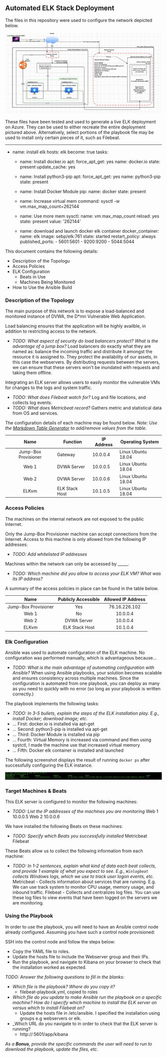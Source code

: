 ## Automated ELK Stack Deployment

The files in this repository were used to configure the network depicted below.

![TODO: Update the path with the name of your diagram](Images/finalNetMap.jpg)

These files have been tested and used to generate a live ELK deployment on Azure. They can be used to either recreate the entire deployment pictured above. Alternatively, select portions of the playbook file may be used to install only certain pieces of it, such as Filebeat.

---
- name: install elk
  hosts: elk
  become: true
  tasks:
    - name: Install docker.io
      apt:
        force_apt_get: yes
        name: docker.io
        state: present
        update_cache: yes

    - name: Install python3-pip
      apt:
        force_apt_get: yes
        name: python3-pip
        state: present

    - name: Install Docker Module
      pip:
        name: docker
        state: present

    - name: Increase virtual mem
      command: sysctl -w vm.max_map_count=262144

    - name: Use more mem
      sysctl:
        name: vm.max_map_count
        reload: yes
        state: present
        value: '262144'

    - name: download and launch docker elk container
      docker_container:
        name: elk
        image: sebp/elk:761
        state: started
        restart_policy: always
        published_ports:
          - 5601:5601
          - 9200:9200
          - 5044:5044

This document contains the following details:
- Description of the Topologu
- Access Policies
- ELK Configuration
  - Beats in Use
  - Machines Being Monitored
- How to Use the Ansible Build


### Description of the Topology

The main purpose of this network is to expose a load-balanced and monitored instance of DVWA, the D*mn Vulnerable Web Application.

Load balancing ensures that the application will be highly availble, in addition to restricting access to the network.
- _TODO: What aspect of security do load balancers protect? What is the advantage of a jump box?_
    Load balancers do exactly what they are named as: balance the incoming traffic and distribute it amongst the resource it is assigned to. They protect the availability of our assets, in this case the webservers. By distributing requests between the servers, we can ensure that these servers won't be inundated with requests and taking them offline. 

Integrating an ELK server allows users to easily monitor the vulnerable VMs for changes to the logs and system traffic.
- _TODO: What does Filebeat watch for?_
    Log and file locations, and collects log events.
- _TODO: What does Metricbeat record?_
    Gathers metric and statistical data from OS and services.


The configuration details of each machine may be found below.
_Note: Use the [Markdown Table Generator](http://www.tablesgenerator.com/markdown_tables) to add/remove values from the table_.

|         Name         | Function       | IP Address | Operating System   |
|:--------------------:|----------------|------------|--------------------|
| Jump-Box Provisioner | Gateway        | 10.0.0.4   | Linux Ubuntu 18.04 |
| Web 1                | DVWA Server    | 10.0.0.5   | Linux Ubuntu 18.04 |
| Web 2                | DVWA Server    | 10.0.0.6   | Linux Ubuntu 18.04 |
| ELKvm                | ELK Stack Host | 10.1.0.5   | Linux Ubuntu 18.04 |

### Access Policies

The machines on the internal network are not exposed to the public Internet. 

Only the Jump-Box Provisioner machine can accept connections from the Internet. Access to this machine is only allowed from the following IP addresses:
- _TODO: Add whitelisted IP addresses_

Machines within the network can only be accessed by _____.
- _TODO: Which machine did you allow to access your ELK VM? What was its IP address?_

A summary of the access policies in place can be found in the table below.

|         Name         | Publicly Accessible | Allowed IP Address |
|:--------------------:|:-------------------:|:------------------:|
| Jump-Box Provisioner |         Yes         |    76.16.226.102   |
|         Web 1        |          No         |      10.0.0.4      |
|         Web 2        |     DVWA Server     |      10.0.0.4      |
|         ELKvm        |    ELK Stack Host   |      10.1.0.4      |

### Elk Configuration

Ansible was used to automate configuration of the ELK machine. No configuration was performed manually, which is advantageous because...
- _TODO: What is the main advantage of automating configuration with Ansible?_
  When using Ansible playbooks, your solution becomes scalable and ensures consistency across multiple machines. Since the configuration is automated from one playbook, you can deploy as many as you need to quickly with no error (so long as your playbook is written correctly.)

The playbook implements the following tasks:
- _TODO: In 3-5 bullets, explain the steps of the ELK installation play. E.g., install Docker; download image; etc._
- ... First: docker.io is installed via apt-get 
- ... Second: python3-pip is installed via apt-get
- ... Third: Docker Module is installed via pip
- ... Fourth: Virtual Memory is increased via command and then using systctl, I made the machine use that increased virtual memory
- ... Fifth: Docker elk container is installed and launched

The following screenshot displays the result of running `docker ps` after successfully configuring the ELK instance.

![TODO: Update the path with the name of your screenshot of docker ps output](Images/docker_ps_output.png)

### Target Machines & Beats
This ELK server is configured to monitor the following machines:
- _TODO: List the IP addresses of the machines you are monitoring_
  Web 1 10.0.0.5
  Web 2 10.0.0.6

We have installed the following Beats on these machines:
- _TODO: Specify which Beats you successfully installed_
  Metricbeat
  Filebeat

These Beats allow us to collect the following information from each machine:
- _TODO: In 1-2 sentences, explain what kind of data each beat collects, and provide 1 example of what you expect to see. E.g., `Winlogbeat` collects Windows logs, which we use to track user logon events, etc._
  Metricbeat - Collects information about services that are running. E.g. We can use track system to monitor CPU usage, memory usage, and inbound traffic.
  Filebeat - Collects and centralizes log files. You can use these log files to view events that have been logged on the servers we are monitoring.

### Using the Playbook
In order to use the playbook, you will need to have an Ansible control node already configured. Assuming you have such a control node provisioned: 

SSH into the control node and follow the steps below:
- Copy the YAML file to roles.
- Update the hosts file to include the Webserver group and their IPs. 
- Run the playbook, and navigate to Kibana on your browser to check that the installation worked as expected.

_TODO: Answer the following questions to fill in the blanks:_
- _Which file is the playbook? Where do you copy it?_
  - filebeat-playbook.yml, copied to roles
- _Which file do you update to make Ansible run the playbook on a specific machine? How do I specify which machine to install the ELK server on versus which to install Filebeat on?_
  - Update the hosts file in /etc/ansible. I specified the installation using groups e.g webservers or elk.
- _Which URL do you navigate to in order to check that the ELK server is running?
  - http://<ELKvm Public IP>:5601/app/kibana

_As a **Bonus**, provide the specific commands the user will need to run to download the playbook, update the files, etc._
